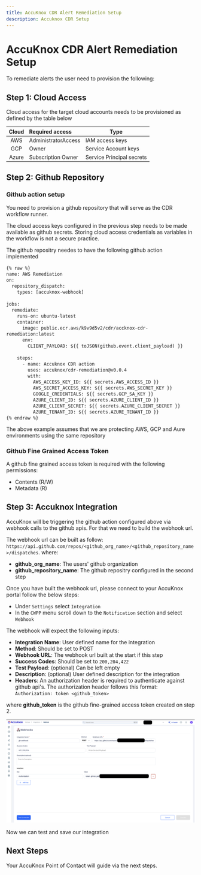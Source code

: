 ```yaml
---
title: AccuKnox CDR Alert Remediation Setup
description: Accuknox CDR Setup
---
```


# AccuKnox CDR Alert Remediation Setup

To remediate alerts the user need to provision the following:

## **Step 1: Cloud Access**

Cloud access for the target cloud accounts needs to be provisioned as defined by the table below

|Cloud|Required access|Type|
|:--:|:--|--|
| AWS | AdministratorAccess |IAM access keys|
| GCP | Owner | Service Account keys|
| Azure | Subscription Owner | Service Principal secrets|

## **Step 2: Github Repository**

### Github action setup

You need to provision a github repository that will serve as the CDR workflow runner.

The cloud access keys configured in the previous step needs to be made available as github secrets. Storing cloud access credentials as variables in the workflow is not a secure practice.

The github repositry needes to have the following github action implemented

```
{% raw %}
name: AWS Remediation
on:
  repository_dispatch:
    types: [accuknox-webhook]

jobs:
  remediate:
    runs-on: ubuntu-latest
    container:
      image: public.ecr.aws/k9v9d5v2/cdr/accknox-cdr-remediation:latest
      env:
        CLIENT_PAYLOAD: ${{ toJSON(github.event.client_payload) }}

    steps:
      - name: Accuknox CDR action
        uses: accuknox/cdr-remediation@v0.0.4
        with:
          AWS_ACCESS_KEY_ID: ${{ secrets.AWS_ACCESS_ID }}
          AWS_SECRET_ACCESS_KEY: ${{ secrets.AWS_SECRET_KEY }}
          GOOGLE_CREDENTIALS: ${{ secrets.GCP_SA_KEY }}
          AZURE_CLIENT_ID: ${{ secrets.AZURE_CLIENT_ID }}
          AZURE_CLIENT_SECRET: ${{ secrets.AZURE_CLIENT_SECRET }}
          AZURE_TENANT_ID: ${{ secrets.AZURE_TENANT_ID }}
{% endraw %}
```

The above example assumes that we are protecting AWS, GCP and Aure environments using the same repository


### Github Fine Grained Access Token

A github fine grained access token is required with the following permissions:

- Contents (R/W)
- Metadata (R)

## **Step 3: Accuknox Integration**

AccuKnox will be triggering the github action configured above via webhook calls to the github apis.
For that we need to build the webhook url.

The webhook url can be built as follow: `https://api.github.com/repos/<github_org_name>/<github_repository_name>/dispatches`.
where:

- **github_org_name**: The users' github organization
- **github_repository_name**: The github repositry configured in the second step

Once you have built the webhook url, please connect to your AccuKnox portal follow the below steps:

- Under `Settings` select `Integration`
- In the `CWPP` menu scroll down to the `Notification` section and select `Webhook`

The webhook will expect the following inputs:

- **Integration Name**: User defined name for the integration
- **Method**: Should be set to POST
- **Webhook URL**: The webhook url built at the start if this step
- **Success Codes**: Should be set to `200,204,422`
- **Test Payload**: (optional) Can be left empty
- **Description**: (optional) User defined description for the integration
- **Headers**: An authorization header is required to authenticate against github api's. The authorization header follows this format: `Authorization: token <github_token>`

where **github_token** is the github fine-grained access token created on step 2.

![](images/accuknox-cdr-onboarding.png)

Now we can test and save our integration

## **Next Steps**

Your AccuKnox Point of Contact will guide via the next steps.